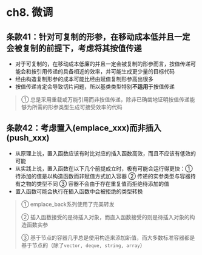 # ch8. 微调

## 条款41：针对可复制的形参，在移动成本低并且一定会被复制的前提下，考虑将其按值传递

- 对于可复制的，在移动成本低廉的并且一定会被复制的形参而言，按值传递可能会和按引用传递的具备相近的效率，并可能生成更少量的目标代码
- 经由构造复制形参的成本可能比经由赋值复制形参高出很多
- 按值传递肯定会导致切片问题，所以基类类型特别**不适用**于按值传递

> ① 总是采用重载或万能引用而非按值传递，除非已确凿地证明按值传递能够为所需的形参类型生成可接受效率的代码

## 条款42：考虑置入(emplace_xxx)而非插入(push_xxx)

- 从原理上说，置入函数应该有时比对应的插入函数高效，而且不应该有低效的可能
- 从实践上说，置入函数在以下几个前提成立时，极有可能会运行得更快：① 待添加的值是以构造函数而非赋值方式加入容器 ② 传递的实参类型与容器持有之物的类型不同 ③ 容器不会由于存在重复值而拒绝待添加的值
- 置入函数可能会执行在插入函数中会被拒绝的类型转换

> ① emplace_back系列使用了完美转发
>
> ② 插入函数接受的是待插入对象，而直入函数接受的则是待插入对象的构造函数实参
>
> ③ 基于节点的容器几乎总是使用构造来添加新值，而大多数标准容器都是基于节点的（除了`vector, deque, string, array`）

